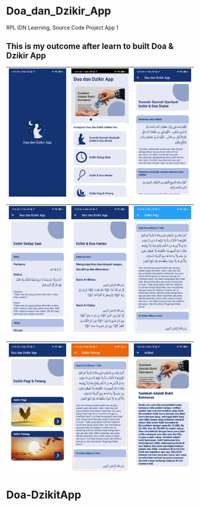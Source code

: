 # Doa_dan_Dzikir_App
RPL IDN Learning, Source Code Project App 1

## This is my outcome after learn to built Doa & Dzikir App

| <img src="/images/ss1.jpg"/> | <img src="/images/ss2.jpg"/> | <img src="/images/ss3.jpg"/> |
| :--: | :--: | :--: |

| <img src="/images/ss4.jpg"/> | <img src="/images/ss5.jpg"/> | <img src="/images/ss6 (2).jpg"/> |
| :--: | :--: | :--: |

| <img src="/images/ss6.jpg"/> | <img src="/images/ss7.jpg"/> | <img src="/images/ss8.jpg"/> |
| :--: | :--: | :--: |
# Doa-DzikitApp

